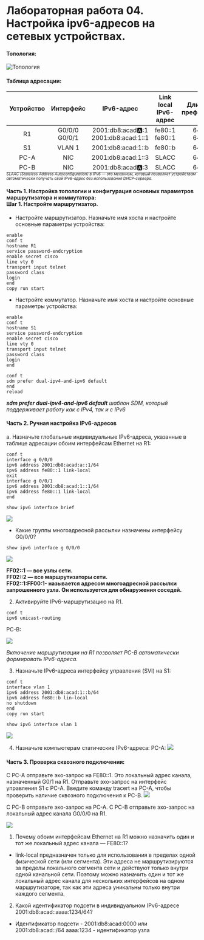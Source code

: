 # Лабораторная работа 04. Настройка ipv6-адресов на сетевых устройствах.

#### Топология:
![Топология](scrn/топология.png)

#### Таблица адресации:

| Устройство | Интерфейс    |IPv6-адрес    |Link local IPv6-адрес    | Длина префикса    | Шлюз по умолчанию     |
|:------------------:|:--------------:|:------:|:------:|:------:|:--------:|
R1 | G0/0/0 G0/0/1 | 2001:db8:acad:a::1 2001:db8:acad:1::1 |fe80::1<br> fe80::1 | 64<br>64| -| 
S1  |VLAN 1|2001:db8:acad:1::b|fe80::b|64|-|
PC-A|NIC|2001:db8:acad:1::3|SLACC|64|fe80::1|
PC-B|NIC|2001:db8:acad:a::3|SLACC|64|fe80::1|
 
 _<p style="margin-top: -20px;"><small style="font-size: 10px;">SLAAC (Stateless Address Autoconfiguration) в IPv6 — это механизм, который позволяет устройствам автоматически получать свой IPv6-адрес без использования DHCP-сервера.</small></p>_

#### **Часть 1. Настройка топологии и конфигурация основных параметров маршрутизатора и коммутатора:**<br>  Шаг 1. Настройте маршрутизатор.

*  Настройте маршрутизатор. Назначьте имя хоста и настройте основные параметры устройства:

```
enable
conf t
hostname R1
service password-endcryption
enable secret cisco
line vty 0
transport input telnet
password class
login
end
copy run start
```
*  Настройте коммутатор. Назначьте имя хоста и настройте основные параметры устройства:
```
enable 
conf t
hostname S1
service password-endcryption
enable secret cisco
line vty 0
transport input telnet
password class
login
end
```
```
conf t
sdm prefer dual-ipv4-and-ipv6 default
end
reload
```
 _**sdm prefer dual-ipv4-and-ipv6 default** шаблон SDM, который поддерживает работу как с IPv4, так и с IPv6_

#### **Часть 2. Ручная настройка IPv6-адресов**
 a.	Назначьте глобальные индивидуальные IPv6-адреса, указанные в таблице адресации обоим интерфейсам Ethernet на R1:
 ```
 conf t
 interface g 0/0/0
 ipv6 address 2001:db8:acad:a::1/64
 ipv6 address fe80::1 link-local
 exit
 interface g 0/0/1
 ipv6 address 2001:db8:acad:1::1/64
 ipv6 address fe80::1 link-local
 end
 ```
 ```
 show ipv6 interface brief
 ```
 ![](scrn/R1ip.png)

 - Какие группы многоадресной рассылки назначены интерфейсу G0/0/0?

```
show ipv6 interface g 0/0/0 
```
![](scrn/R1m.png)



 **FF02::1 — все узлы сети.<br> 
FF02::2 — все маршрутизаторы сети.<br>FF02::1:FF00:1- называется адресом многоадресной рассылки запрошенного узла. Он используется для обнаружения соседей.**


2. Активируйте IPv6-маршрутизацию на R1.
```
conf t
ipv6 unicast-routing
```
PC-B:

![](scrn/PC-B.png)

_Включение маршрутизации на R1 позволяет PC-B автоматически формировать IPv6-адреса._

3. Назначьте IPv6-адреса интерфейсу управления (SVI) на S1:
```
conf t
interface vlan 1
ipv6 address 2001:db8:acad:1::b/64
ipv6 address fe80::b lin-local
no shutdown
end
copy run start
```
```
show ipv6 interface vlan 1
```
![](scrn/S1v.png)

4. Назначьте компьютерам статические IPv6-адреса:
PC-A:
![](scrn/PC-A.png)

#### Часть 3. Проверка сквозного подключения:
С PC-A отправьте эхо-запрос на FE80::1. Это локальный адрес канала, назначенный G0/1 на R1.
Отправьте эхо-запрос на интерфейс управления S1 с PC-A.
Введите команду tracert на PC-A, чтобы проверить наличие сквозного подключения к PC-B.
![](scrn/PC-Aping.png)

С PC-B отправьте эхо-запрос на PC-A.
С PC-B отправьте эхо-запрос на локальный адрес канала G0/0/0 на R1.

![](scrn/PC-Bping.png)

1.	Почему обоим интерфейсам Ethernet на R1 можно назначить один и тот же локальный адрес канала — FE80::1?
* link-local предназначен только для использования в пределах одной физической сети (или сегмента). Эти адреса не маршрутизируются за пределы локального сегмента сети и действуют только внутри одной канальной сети. Поэтому можно назначить один и тот же локальный адрес канала для нескольких интерфейсов на одном маршрутизаторе, так как эти адреса уникальны только внутри каждого сегмента.

2.	Какой идентификатор подсети в индивидуальном IPv6-адресе 2001:db8:acad::aaaa:1234/64?
* Идентификатор подсети - 2001:db8:acad:0000 или 2001:db8:acad::/64
 aaaa:1234 - идентификатор узла 
